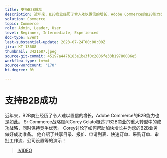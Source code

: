```yaml
---
title: 支持B2B成功
description: 近年来，B2B商业经历了令人难以置信的增长，Adobe Commerce的B2B能力也是如此。 Sr Commerce战略顾问Corey Gelato概述了B2B商业的重大转型中的成功战略，同时保持竞争优势。 Corey讨论了如何帮助加快增长并为您的B2B业务做好成功准备。 他介绍了共享目录、报价、申请列表、快速订单、采购订单、审批工作流、公司设置等的演示！
solution: Commerce
topic: Commerce
role: Admin, Leader, User
level: Beginner, Intermediate, Experienced
doc-type: Event
last-substantial-update: 2023-07-24T00:00:00Z
jira: KT-13688
thumbnail: 3421687.jpeg
source-git-commit: 45197a447b183e1be3f0c2806fe33b19780086e5
workflow-type: tm+mt
source-wordcount: '170'
ht-degree: 0%

---
```



# 支持B2B成功

近年来，B2B商业经历了令人难以置信的增长，Adobe Commerce的B2B能力也是如此。 Sr Commerce战略顾问Corey Gelato概述了B2B商业的重大转型中的成功战略，同时保持竞争优势。 Corey讨论了如何帮助加快增长并为您的B2B业务做好成功准备。 他介绍了共享目录、报价、申请列表、快速订单、采购订单、审批工作流、公司设置等的演示！

>[!VIDEO](https://video.tv.adobe.com/v/3421687/?learn=on)
